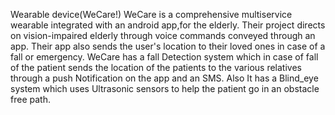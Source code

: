Wearable device(WeCare!) WeCare is a comprehensive multiservice wearable integrated with an android app,for the elderly.
Their project directs on vision-impaired elderly through voice commands conveyed through an app. Their app also sends the user's location to their loved ones in case of a fall or emergency.
WeCare has a fall Detection system which in case of fall of the patient sends the location of the patients to the various relatives through a push Notification on the app and an SMS.
Also It has a Blind_eye system which uses Ultrasonic sensors to help the patient go in an obstacle free path.
